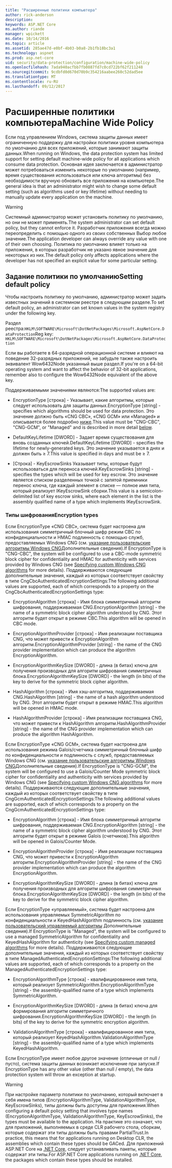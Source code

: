 ```yaml
---
title: "Расширенные политики компьютера"
author: rick-anderson
description: 
keywords: ASP.NET Core
ms.author: riande
manager: wpickett
ms.date: 10/14/2016
ms.topic: article
ms.assetid: 285ae47d-e0bf-4b03-b0a8-2b1fb18bc3a1
ms.technology: aspnet
ms.prod: asp.net-core
uid: security/data-protection/configuration/machine-wide-policy
ms.openlocfilehash: 7ada940acfbb7fb0887fd7c0cd722bf62f211248
ms.sourcegitcommit: 9cdbfd0d670d70b9c354216aabee260c52dad5ee
ms.translationtype: MT
ms.contentlocale: ru-RU
ms.lasthandoff: 09/12/2017
---
```

# <a name="machine-wide-policy"></a><span data-ttu-id="d77f2-103">Расширенные политики компьютера</span><span class="sxs-lookup"><span data-stu-id="d77f2-103">Machine Wide Policy</span></span>

<a name=data-protection-configuration-machinewidepolicy></a>

<span data-ttu-id="d77f2-104">Если под управлением Windows, система защиты данных имеет ограниченную поддержку для настройки политики уровня компьютера по умолчанию для всех приложений, которые занимают защиты данных.</span><span class="sxs-lookup"><span data-stu-id="d77f2-104">When running on Windows, the data protection system has limited support for setting default machine-wide policy for all applications which consume data protection.</span></span> <span data-ttu-id="d77f2-105">Основная идея заключается в администратор может потребоваться изменить некоторые по умолчанию (например, время существования использоваться или ключа алгоритмы) без необходимости вручную обновить все приложения на компьютере.</span><span class="sxs-lookup"><span data-stu-id="d77f2-105">The general idea is that an administrator might wish to change some default setting (such as algorithms used or key lifetime) without needing to manually update every application on the machine.</span></span>

>[!WARNING]
> <span data-ttu-id="d77f2-106">Системный администратор может установить политику по умолчанию, но они не может применять.</span><span class="sxs-lookup"><span data-stu-id="d77f2-106">The system administrator can set default policy, but they cannot enforce it.</span></span> <span data-ttu-id="d77f2-107">Разработчик приложения всегда можно переопределить с помощью одного из своих собственных Выбор любое значение.</span><span class="sxs-lookup"><span data-stu-id="d77f2-107">The application developer can always override any value with one of their own choosing.</span></span> <span data-ttu-id="d77f2-108">Политика по умолчанию влияет только на приложения, в которых разработчик не указано явное значение для некоторых из них.</span><span class="sxs-lookup"><span data-stu-id="d77f2-108">The default policy only affects applications where the developer has not specified an explicit value for some particular setting.</span></span>

## <a name="setting-default-policy"></a><span data-ttu-id="d77f2-109">Задание политики по умолчанию</span><span class="sxs-lookup"><span data-stu-id="d77f2-109">Setting default policy</span></span>

<span data-ttu-id="d77f2-110">Чтобы настроить политику по умолчанию, администратор может задать известных значений в системном реестре в следующем разделе.</span><span class="sxs-lookup"><span data-stu-id="d77f2-110">To set default policy, an administrator can set known values in the system registry under the following key.</span></span>

<span data-ttu-id="d77f2-111">Раздел реестра:`HKLM\SOFTWARE\Microsoft\DotNetPackages\Microsoft.AspNetCore.DataProtection`</span><span class="sxs-lookup"><span data-stu-id="d77f2-111">Reg key: `HKLM\SOFTWARE\Microsoft\DotNetPackages\Microsoft.AspNetCore.DataProtection`</span></span>

<span data-ttu-id="d77f2-112">Если вы работаете в 64-разрядной операционной системе и влияют на поведение 32-разрядных приложений, не забудьте также настроить эквивалент Wow6432Node указанный выше раздел.</span><span class="sxs-lookup"><span data-stu-id="d77f2-112">If you're on a 64-bit operating system and want to affect the behavior of 32-bit applications, remember also to configure the Wow6432Node equivalent of the above key.</span></span>

<span data-ttu-id="d77f2-113">Поддерживаемыми значениями являются:</span><span class="sxs-lookup"><span data-stu-id="d77f2-113">The supported values are:</span></span>

* <span data-ttu-id="d77f2-114">EncryptionType [строка] - Указывает, какие алгоритмы, которые следует использовать для защиты данных.</span><span class="sxs-lookup"><span data-stu-id="d77f2-114">EncryptionType [string] - specifies which algorithms should be used for data protection.</span></span> <span data-ttu-id="d77f2-115">Это значение должно быть «CNG CBC», «CNG GCM» или «Managed» и описывается более подробно [ниже](#data-protection-encryption-types).</span><span class="sxs-lookup"><span data-stu-id="d77f2-115">This value must be "CNG-CBC", "CNG-GCM", or "Managed" and is described in more detail [below](#data-protection-encryption-types).</span></span>

* <span data-ttu-id="d77f2-116">DefaultKeyLifetime [DWORD] - Задает время существования для вновь созданных ключей.</span><span class="sxs-lookup"><span data-stu-id="d77f2-116">DefaultKeyLifetime [DWORD] - specifies the lifetime for newly-generated keys.</span></span> <span data-ttu-id="d77f2-117">Это значение указывается в днях и должен быть ≥ 7.</span><span class="sxs-lookup"><span data-stu-id="d77f2-117">This value is specified in days and must be ≥ 7.</span></span>

* <span data-ttu-id="d77f2-118">[Строка] - KeyEscrowSinks Указывает типы, которые будут использоваться для переноса ключей.</span><span class="sxs-lookup"><span data-stu-id="d77f2-118">KeyEscrowSinks [string] - specifies the types which will be used for key escrow.</span></span> <span data-ttu-id="d77f2-119">Это значение является списком разделенных точкой с запятой приемники перенос ключа, где каждый элемент в списке — полное имя типа, который реализует IKeyEscrowSink сборки.</span><span class="sxs-lookup"><span data-stu-id="d77f2-119">This value is a semicolon-delimited list of key escrow sinks, where each element in the list is the assembly qualified name of a type which implements IKeyEscrowSink.</span></span>

<a name=data-protection-encryption-types></a>

### <a name="encryption-types"></a><span data-ttu-id="d77f2-120">Типы шифрования</span><span class="sxs-lookup"><span data-stu-id="d77f2-120">Encryption types</span></span>

<span data-ttu-id="d77f2-121">Если EncryptionType «CNG CBC», система будет настроена для использования симметричный блочный шифр режим CBC по конфиденциальности и HMAC подлинность с помощью служб, предоставляемых Windows CNG (см. [указание пользовательские алгоритмы Windows CNG](overview.md#data-protection-changing-algorithms-cng)Дополнительные сведения).</span><span class="sxs-lookup"><span data-stu-id="d77f2-121">If EncryptionType is "CNG-CBC", the system will be configured to use a CBC-mode symmetric block cipher for confidentiality and HMAC for authenticity with services provided by Windows CNG (see [Specifying custom Windows CNG algorithms](overview.md#data-protection-changing-algorithms-cng) for more details).</span></span> <span data-ttu-id="d77f2-122">Поддерживаются следующие дополнительные значения, каждый из которых соответствует свойству в типе CngCbcAuthenticatedEncryptionSettings:</span><span class="sxs-lookup"><span data-stu-id="d77f2-122">The following additional values are supported, each of which corresponds to a property on the CngCbcAuthenticatedEncryptionSettings type:</span></span>

* <span data-ttu-id="d77f2-123">EncryptionAlgorithm [строка] - Имя блока симметричный алгоритм шифрования, поддерживаемая CNG.</span><span class="sxs-lookup"><span data-stu-id="d77f2-123">EncryptionAlgorithm [string] - the name of a symmetric block cipher algorithm understood by CNG.</span></span> <span data-ttu-id="d77f2-124">Этот алгоритм будет открыт в режиме CBC.</span><span class="sxs-lookup"><span data-stu-id="d77f2-124">This algorithm will be opened in CBC mode.</span></span>

* <span data-ttu-id="d77f2-125">EncryptionAlgorithmProvider [строка] - Имя реализации поставщика CNG, что может привести к EncryptionAlgorithm алгоритм.</span><span class="sxs-lookup"><span data-stu-id="d77f2-125">EncryptionAlgorithmProvider [string] - the name of the CNG provider implementation which can produce the algorithm EncryptionAlgorithm.</span></span>

* <span data-ttu-id="d77f2-126">EncryptionAlgorithmKeySize [DWORD] - длина (в битах) ключа для получения производных для алгоритм шифрования симметричных блока.</span><span class="sxs-lookup"><span data-stu-id="d77f2-126">EncryptionAlgorithmKeySize [DWORD] - the length (in bits) of the key to derive for the symmetric block cipher algorithm.</span></span>

* <span data-ttu-id="d77f2-127">HashAlgorithm [строка] - Имя хэш-алгоритма, поддерживаемая CNG.</span><span class="sxs-lookup"><span data-stu-id="d77f2-127">HashAlgorithm [string] - the name of a hash algorithm understood by CNG.</span></span> <span data-ttu-id="d77f2-128">Этот алгоритм будет открыт в режиме HMAC.</span><span class="sxs-lookup"><span data-stu-id="d77f2-128">This algorithm will be opened in HMAC mode.</span></span>

* <span data-ttu-id="d77f2-129">HashAlgorithmProvider [строка] - Имя реализации поставщика CNG, что может привести к HashAlgorithm алгоритм.</span><span class="sxs-lookup"><span data-stu-id="d77f2-129">HashAlgorithmProvider [string] - the name of the CNG provider implementation which can produce the algorithm HashAlgorithm.</span></span>

<span data-ttu-id="d77f2-130">Если EncryptionType «CNG GCM», система будет настроена для использования режима Galois/счетчика симметричный блочный шифр по конфиденциальности и подлинность с служб, предоставляемых Windows CNG (см. [указание пользовательские алгоритмы Windows CNG](overview.md#data-protection-changing-algorithms-cng)Дополнительные сведения).</span><span class="sxs-lookup"><span data-stu-id="d77f2-130">If EncryptionType is "CNG-GCM", the system will be configured to use a Galois/Counter Mode symmetric block cipher for confidentiality and authenticity with services provided by Windows CNG (see [Specifying custom Windows CNG algorithms](overview.md#data-protection-changing-algorithms-cng) for more details).</span></span> <span data-ttu-id="d77f2-131">Поддерживаются следующие дополнительные значения, каждый из которых соответствует свойству в типе CngGcmAuthenticatedEncryptionSettings:</span><span class="sxs-lookup"><span data-stu-id="d77f2-131">The following additional values are supported, each of which corresponds to a property on the CngGcmAuthenticatedEncryptionSettings type:</span></span>

* <span data-ttu-id="d77f2-132">EncryptionAlgorithm [строка] - Имя блока симметричный алгоритм шифрования, поддерживаемая CNG.</span><span class="sxs-lookup"><span data-stu-id="d77f2-132">EncryptionAlgorithm [string] - the name of a symmetric block cipher algorithm understood by CNG.</span></span> <span data-ttu-id="d77f2-133">Этот алгоритм будет открыт в режиме Galois (счетчиков).</span><span class="sxs-lookup"><span data-stu-id="d77f2-133">This algorithm will be opened in Galois/Counter Mode.</span></span>

* <span data-ttu-id="d77f2-134">EncryptionAlgorithmProvider [строка] - Имя реализации поставщика CNG, что может привести к EncryptionAlgorithm алгоритм.</span><span class="sxs-lookup"><span data-stu-id="d77f2-134">EncryptionAlgorithmProvider [string] - the name of the CNG provider implementation which can produce the algorithm EncryptionAlgorithm.</span></span>

* <span data-ttu-id="d77f2-135">EncryptionAlgorithmKeySize [DWORD] - длина (в битах) ключа для получения производных для алгоритм шифрования симметричных блока.</span><span class="sxs-lookup"><span data-stu-id="d77f2-135">EncryptionAlgorithmKeySize [DWORD] - the length (in bits) of the key to derive for the symmetric block cipher algorithm.</span></span>

<span data-ttu-id="d77f2-136">Если EncryptionType «управляемый», система будет настроена для использования управляемых SymmetricAlgorithm по конфиденциальности и KeyedHashAlgorithm подлинность (см. [указание пользовательский управляемый алгоритмы](overview.md#data-protection-changing-algorithms-custom-managed) Дополнительные сведения).</span><span class="sxs-lookup"><span data-stu-id="d77f2-136">If EncryptionType is "Managed", the system will be configured to use a managed SymmetricAlgorithm for confidentiality and KeyedHashAlgorithm for authenticity (see [Specifying custom managed algorithms](overview.md#data-protection-changing-algorithms-custom-managed) for more details).</span></span> <span data-ttu-id="d77f2-137">Поддерживаются следующие дополнительные значения, каждый из которых соответствует свойству в типе ManagedAuthenticatedEncryptionSettings:</span><span class="sxs-lookup"><span data-stu-id="d77f2-137">The following additional values are supported, each of which corresponds to a property on the ManagedAuthenticatedEncryptionSettings type:</span></span>

* <span data-ttu-id="d77f2-138">EncryptionAlgorithmType [строка] - квалифицированное имя типа, который реализует SymmetricAlgorithm.</span><span class="sxs-lookup"><span data-stu-id="d77f2-138">EncryptionAlgorithmType [string] - the assembly-qualified name of a type which implements SymmetricAlgorithm.</span></span>

* <span data-ttu-id="d77f2-139">EncryptionAlgorithmKeySize [DWORD] - длина (в битах) ключа для формирования алгоритм симметричного шифрования.</span><span class="sxs-lookup"><span data-stu-id="d77f2-139">EncryptionAlgorithmKeySize [DWORD] - the length (in bits) of the key to derive for the symmetric encryption algorithm.</span></span>

* <span data-ttu-id="d77f2-140">ValidationAlgorithmType [строка] - квалифицированное имя типа, который реализует KeyedHashAlgorithm.</span><span class="sxs-lookup"><span data-stu-id="d77f2-140">ValidationAlgorithmType [string] - the assembly-qualified name of a type which implements KeyedHashAlgorithm.</span></span>

<span data-ttu-id="d77f2-141">Если EncryptionType имеет любое другое значение (отличные от null / пусто), система защиты данных возникает исключение при запуске.</span><span class="sxs-lookup"><span data-stu-id="d77f2-141">If EncryptionType has any other value (other than null / empty), the data protection system will throw an exception at startup.</span></span>

>[!WARNING]
> <span data-ttu-id="d77f2-142">При настройке параметр политики по умолчанию, который включает в себя имена типов (EncryptionAlgorithmType, ValidationAlgorithmType, KeyEscrowSinks), типы должны быть доступны для приложения.</span><span class="sxs-lookup"><span data-stu-id="d77f2-142">When configuring a default policy setting that involves type names (EncryptionAlgorithmType, ValidationAlgorithmType, KeyEscrowSinks), the types must be available to the application.</span></span> <span data-ttu-id="d77f2-143">На практике это означает, что для приложений, выполняемых в среде CLR рабочего стола, сборкам, которые содержат эти типы должны быть правами PartialTrust.</span><span class="sxs-lookup"><span data-stu-id="d77f2-143">In practice, this means that for applications running on Desktop CLR, the assemblies which contain these types should be GACed.</span></span> <span data-ttu-id="d77f2-144">Для приложений ASP.NET Core на [.NET Core](https://www.microsoft.com/net/core), следует устанавливать пакеты, которые содержат эти типы.</span><span class="sxs-lookup"><span data-stu-id="d77f2-144">For ASP.NET Core applications running on [.NET Core](https://www.microsoft.com/net/core), the packages which contain these types should be installed.</span></span>
